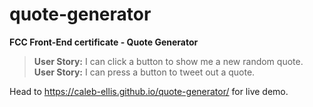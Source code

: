 # quote-generator
**FCC Front-End certificate - Quote Generator** <br>

>**User Story:** I can click a button to show me a new random quote.<br>
>**User Story:** I can press a button to tweet out a quote.<br>

Head to https://caleb-ellis.github.io/quote-generator/ for live demo.
